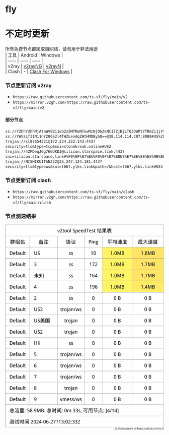 # fly
# 不定时更新
所有免费节点都爬取自网络，请勿用于非法用途  
|  工具  | Android  | Windows  |  
|  ----  | ----   | ----  |  
| v2ray  | [v2rayNG](https://github.com/2dust/v2rayNG/releases) | [v2rayN](https://github.com/2dust/v2rayN/releases) |  
| Clash  | - | [Clash For Windows](https://github.com/2dust/clashN/releases) | 
  
### 节点更新订阅  v2ray
- `https://raw.githubusercontent.com/ts-sf/fly/main/v2`  
- `https://mirror.v2gh.com/https://raw.githubusercontent.com/ts-sf/fly/main/v2`  

#### 部分节点  
``` 
ss://Y2hhY2hhMjAtaWV0Zi1wb2x5MTMwNTowMzNjOGZkNC1lZjBjLTQ3OWMtYTRmZi1jYmQwZjRiZDNlZjE=@46.232.123.37:50238#HK
ss://YWVzLTI1Ni1nY206S2l4THZLendqZWtHMDBybQ==@38.114.114.207:8080#US%201.7MB%2Fs
trojan://xl87654321@172.234.222.143:443?security=tls&type=tcp&sni=stonebreak.online#US2
trojan://4ZPDeqJ6g766UKDJ@silicon.starspace.link:443?sni=silicon.starspace.link#%F0%9F%87%BA%F0%9F%87%B8US%E7%BE%8E%E5%9B%BD
trojan://NISHIKUITAN222@35.247.124.181:443?security=tls&type=ws&sni=t667.ylks.link&path=/&host=t667.ylks.link#US3
```
### 节点更新订阅  clash
- `https://raw.githubusercontent.com/ts-sf/fly/main/clash`  
- `https://mirror.v2gh.com/https://raw.githubusercontent.com/ts-sf/fly/main/clash`  

### 节点测速结果
![image](traffic.png)
